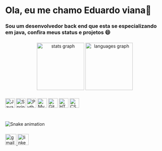 <h1 align="left">Ola, eu me chamo Eduardo viana👋</h1>

###

<h3 align="left">Sou um desenvolvedor back end que esta se especializando em java, confira meus status e projetos 😄</h3>

###

<div align="center">
  <img src="https://github-readme-stats.vercel.app/api?username=Eduardovn2&hide_title=false&hide_rank=false&show_icons=true&include_all_commits=true&count_private=true&disable_animations=false&theme=dracula&locale=en&hide_border=false" height="150" alt="stats graph"  />
  <img src="https://github-readme-stats.vercel.app/api/top-langs?username=Eduardovn2&locale=en&hide_title=false&layout=compact&card_width=320&langs_count=5&theme=dracula&hide_border=false" height="150" alt="languages graph"  />
</div>

###

<div align="left">
  <img src="https://cdn.jsdelivr.net/gh/devicons/devicon/icons/java/java-original.svg" height="30" alt="Java logo">
  <img src="https://cdn.jsdelivr.net/gh/devicons/devicon/icons/spring/spring-original.svg" height="30" alt="Spring logo">
  <img src="https://cdn.jsdelivr.net/gh/devicons/devicon/icons/python/python-original.svg" height="30" alt="Python logo">
  <img src="https://cdn.jsdelivr.net/gh/devicons/devicon/icons/mysql/mysql-original.svg" height="30" alt="MySQL logo">
  <img src="https://cdn.jsdelivr.net/gh/devicons/devicon/icons/git/git-original.svg" height="30" alt="Git logo">
  <img src="https://cdn.jsdelivr.net/gh/devicons/devicon/icons/html5/html5-original.svg" height="30" alt="HTML5 logo">
  <img src="https://cdn.jsdelivr.net/gh/devicons/devicon/icons/css3/css3-original.svg" height="30" alt="CSS3 logo">
</div>

###

<br clear="both">

<img src="https://raw.githubusercontent.com/Eduardovn2/Eduardovn2/output/snake.svg" alt="Snake animation" />

###

<div align="left">
  <a href="https://mail.google.com/mail/?view=cm&fs=1&to=Eduardovn985@gmail" target="_blank">
    <img src="https://img.shields.io/static/v1?message=Gmail&logo=gmail&label=&color=D14836&logoColor=white&labelColor=&style=for-the-badge" height="35" alt="gmail logo"  />
  </a>
  <a href="https://www.linkedin.com/in/eduardo-viana-3b61b4310?utm_source=share&utm_campaign=share_via&utm_content=profile&utm_medium=android_app" target="_blank">
    <img src="https://img.shields.io/static/v1?message=LinkedIn&logo=linkedin&label=&color=0077B5&logoColor=white&labelColor=&style=for-the-badge" height="35" alt="linkedin logo"  />
  </a>
</div>

###